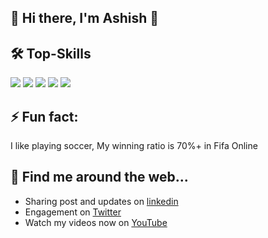 ## 👋 Hi there, I'm Ashish 👋

<!-- COMMENTED
**Afirestriker/Afirestriker** is a ✨ _special_ ✨ repository because its `README.md` (this file) appears on your GitHub profile.
-->

<!-- COMMENTED
- 🔭 I’m currently working on ...
- 🌱 I’m currently learning ...
- 📫 How to reach me: ...
- 😄 Pronouns: ...
-->

## 🛠 Top-Skills
<img src="https://img.icons8.com/color/50/000000/java-coffee-cup-logo--v1.png"/>
<img src="https://img.icons8.com/officel/50/000000/c-plus-plus.png"/>
<img src="https://img.icons8.com/external-justicon-lineal-justicon/50/000000/external-html-file-file-type-justicon-lineal-justicon.png"/>
<img src="https://img.icons8.com/external-flatart-icons-outline-flatarticons/50/000000/external-css-programming-and-coding-flatart-icons-outline-flatarticons-1.png"/>
<img src="https://img.icons8.com/officel/50/000000/php-logo.png"/>

## ⚡️ Fun fact:
I like playing soccer, My winning ratio is 70%+ in Fifa Online


## 🔗 Find me around the web...
- Sharing post and updates on <a href="https://linkedin.com/in/ashish-agrawal-india">linkedin</a>
- Engagement on <a href="https://twitter.com/_afirestriker">Twitter</a>
- Watch my videos now on <a href="https://www.youtube.com/c/SpecialDays">YouTube</a>

<!-- COMMENTED
## GitHub Stats
<img src="https://github-readme-stats.vercel.app/api?username=Afirestriker&show_icons=true&include_all_commits=true&count_private=true&theme=jolly&layout=compact" alt="GitHub Stats for MishManners" width="700">

<img src="https://github-readme-streak-stats.herokuapp.com?user=Afirestriker&theme=jolly" width="700">
-->

